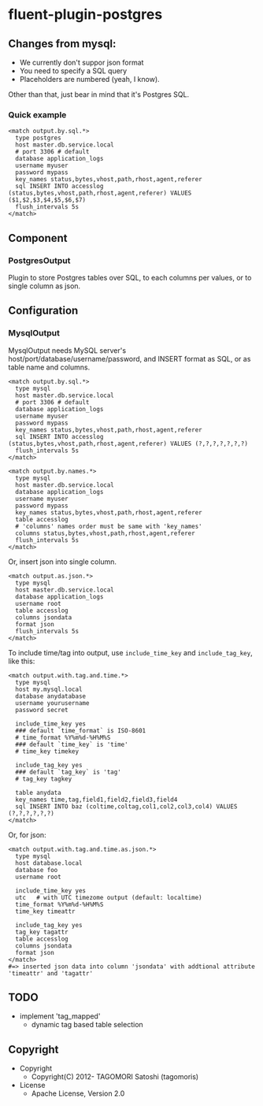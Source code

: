 # fluent-plugin-postgres


## Changes from mysql:

- We currently don't suppor json format
- You need to specify a SQL query
- Placeholders are numbered (yeah, I know).

Other than that, just bear in mind that it's Postgres SQL.

### Quick example

    <match output.by.sql.*>
      type postgres
      host master.db.service.local
      # port 3306 # default
      database application_logs
      username myuser
      password mypass
      key_names status,bytes,vhost,path,rhost,agent,referer
      sql INSERT INTO accesslog (status,bytes,vhost,path,rhost,agent,referer) VALUES ($1,$2,$3,$4,$5,$6,$7)
      flush_intervals 5s
    </match>



## Component

### PostgresOutput

Plugin to store Postgres tables over SQL, to each columns per values, or to single column as json.

## Configuration

### MysqlOutput

MysqlOutput needs MySQL server's host/port/database/username/password, and INSERT format as SQL, or as table name and columns.

    <match output.by.sql.*>
      type mysql
      host master.db.service.local
      # port 3306 # default
      database application_logs
      username myuser
      password mypass
      key_names status,bytes,vhost,path,rhost,agent,referer
      sql INSERT INTO accesslog (status,bytes,vhost,path,rhost,agent,referer) VALUES (?,?,?,?,?,?,?)
      flush_intervals 5s
    </match>
    
    <match output.by.names.*>
      type mysql
      host master.db.service.local
      database application_logs
      username myuser
      password mypass
      key_names status,bytes,vhost,path,rhost,agent,referer
      table accesslog
      # 'columns' names order must be same with 'key_names'
      columns status,bytes,vhost,path,rhost,agent,referer
      flush_intervals 5s
    </match>

Or, insert json into single column.

    <match output.as.json.*>
      type mysql
      host master.db.service.local
      database application_logs
      username root
      table accesslog
      columns jsondata
      format json
      flush_intervals 5s
    </match>

To include time/tag into output, use `include_time_key` and `include_tag_key`, like this:

    <match output.with.tag.and.time.*>
      type mysql
      host my.mysql.local
      database anydatabase
      username yourusername
      password secret
      
      include_time_key yes
      ### default `time_format` is ISO-8601
      # time_format %Y%m%d-%H%M%S
      ### default `time_key` is 'time'
      # time_key timekey
      
      include_tag_key yes
      ### default `tag_key` is 'tag'
      # tag_key tagkey
      
      table anydata
      key_names time,tag,field1,field2,field3,field4
      sql INSERT INTO baz (coltime,coltag,col1,col2,col3,col4) VALUES (?,?,?,?,?,?)
    </match>

Or, for json:

    <match output.with.tag.and.time.as.json.*>
      type mysql
      host database.local
      database foo
      username root
      
      include_time_key yes
      utc   # with UTC timezome output (default: localtime)
      time_format %Y%m%d-%H%M%S
      time_key timeattr
      
      include_tag_key yes
      tag_key tagattr
      table accesslog
      columns jsondata
      format json
    </match>
    #=> inserted json data into column 'jsondata' with addtional attribute 'timeattr' and 'tagattr'

## TODO

* implement 'tag_mapped'
  * dynamic tag based table selection

## Copyright

* Copyright
  * Copyright(C) 2012- TAGOMORI Satoshi (tagomoris)
* License
  * Apache License, Version 2.0
